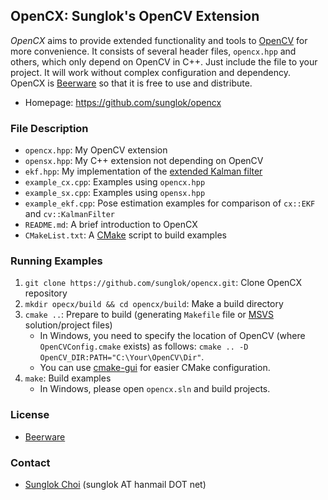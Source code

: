 ## OpenCX: Sunglok's OpenCV Extension
_OpenCX_ aims to provide extended functionality and tools to [OpenCV](https://opencv.org/) for more convenience. It consists of several header files, `opencx.hpp` and others, which only depend on OpenCV in C++. Just include the file to your project. It will work without complex configuration and dependency. OpenCX is [Beerware](http://en.wikipedia.org/wiki/Beerware) so that it is free to use and distribute.

* Homepage: <https://github.com/sunglok/opencx>

### File Description
* `opencx.hpp`: My OpenCV extension
* `opensx.hpp`: My C++ extension not depending on OpenCV
* `ekf.hpp`: My implementation of the [extended Kalman filter](http://en.wikipedia.org/wiki/Extended_Kalman_filter)
* `example_cx.cpp`: Examples using `opencx.hpp`
* `example_sx.cpp`: Examples using `opensx.hpp`
* `example_ekf.cpp`: Pose estimation examples for comparison of `cx::EKF` and `cv::KalmanFilter`
* `README.md`: A brief introduction to OpenCX
* `CMakeList.txt`: A [CMake](https://cmake.org/) script to build examples

### Running Examples
1. `git clone https://github.com/sunglok/opencx.git`: Clone OpenCX repository
2. `mkdir opecx/build && cd opencx/build`: Make a build directory
3. `cmake ..`: Prepare to build (generating `Makefile` file or [MSVS](https://visualstudio.microsoft.com/) solution/project files)
    * In Windows, you need to specify the location of OpenCV (where `OpenCVConfig.cmake` exists) as follows: `cmake .. -D OpenCV_DIR:PATH="C:\Your\OpenCV\Dir"`.
    * You can use [cmake-gui](https://cmake.org/runningcmake/) for easier CMake configuration.
4. `make`: Build examples
    * In Windows, please open `opencx.sln` and build projects.

### License
* [Beerware](http://en.wikipedia.org/wiki/Beerware)

### Contact
* [Sunglok Choi](http://sites.google.com/site/sunglok/) (sunglok AT hanmail DOT net)
